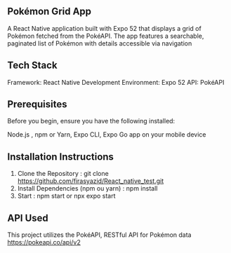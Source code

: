  
## Pokémon Grid App
A React Native application built with Expo 52 that displays a grid of Pokémon fetched from the PokéAPI. The app features a searchable, paginated list of Pokémon with details accessible via navigation

## Tech Stack
Framework: React Native
Development Environment: Expo 52
API: PokéAPI

## Prerequisites
Before you begin, ensure you have the following installed:

Node.js ,
npm or Yarn,
Expo CLI,
Expo Go app on your mobile device 

##  Installation Instructions

1) Clone the Repository : 
git clone https://github.com/firasyazid/React_native_test.git
2) Install Dependencies (npm ou yarn) : 
npm install
3) Start : 
npm start or npx expo start 

##  API Used
This project utilizes the PokéAPI, RESTful API for Pokémon data
https://pokeapi.co/api/v2
  
